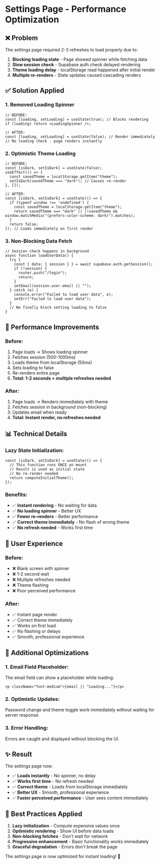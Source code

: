 # Settings Page - Performance Optimization

## ❌ Problem

The settings page required 2-3 refreshes to load properly due to:
1. **Blocking loading state** - Page showed spinner while fetching data
2. **Slow session check** - Supabase auth check delayed rendering
3. **Theme loading delay** - localStorage read happened after initial render
4. **Multiple re-renders** - State updates caused cascading renders

## ✅ Solution Applied

### **1. Removed Loading Spinner**
```tsx
// BEFORE:
const [loading, setLoading] = useState(true); // Blocks rendering
if (loading) return <LoadingSpinner />;

// AFTER:
const [loading, setLoading] = useState(false); // Render immediately
// No loading check - page renders instantly
```

### **2. Optimistic Theme Loading**
```tsx
// BEFORE:
const [isDark, setIsDark] = useState(false);
useEffect(() => {
  const savedTheme = localStorage.getItem("theme");
  setIsDark(savedTheme === "dark"); // Causes re-render
}, []);

// AFTER:
const [isDark, setIsDark] = useState(() => {
  if (typeof window !== 'undefined') {
    const savedTheme = localStorage.getItem("theme");
    return savedTheme === "dark" || (!savedTheme && window.matchMedia("(prefers-color-scheme: dark)").matches);
  }
  return false;
}); // Loads immediately on first render
```

### **3. Non-Blocking Data Fetch**
```tsx
// Session check happens in background
async function loadUserData() {
  try {
    const { data: { session } } = await supabase.auth.getSession();
    if (!session) {
      router.push("/login");
      return;
    }
    setEmail(session.user.email || "");
  } catch (e) {
    console.error("Failed to load user data", e);
    setErr("Failed to load user data");
  }
  // No finally block setting loading to false
}
```

## 🚀 Performance Improvements

### **Before:**
1. Page loads → Shows loading spinner
2. Fetches session (500-1000ms)
3. Loads theme from localStorage (50ms)
4. Sets loading to false
5. Re-renders entire page
6. **Total: 1-2 seconds + multiple refreshes needed**

### **After:**
1. Page loads → Renders immediately with theme
2. Fetches session in background (non-blocking)
3. Updates email when ready
4. **Total: Instant render, no refreshes needed**

## 📊 Technical Details

### **Lazy State Initialization:**
```tsx
const [isDark, setIsDark] = useState(() => {
  // This function runs ONCE on mount
  // Result is used as initial state
  // No re-render needed
  return computeInitialTheme();
});
```

### **Benefits:**
- ✅ **Instant rendering** - No waiting for data
- ✅ **No loading spinner** - Better UX
- ✅ **Fewer re-renders** - Better performance
- ✅ **Correct theme immediately** - No flash of wrong theme
- ✅ **No refresh needed** - Works first time

## 🎯 User Experience

### **Before:**
- ❌ Blank screen with spinner
- ❌ 1-2 second wait
- ❌ Multiple refreshes needed
- ❌ Theme flashing
- ❌ Poor perceived performance

### **After:**
- ✅ Instant page render
- ✅ Correct theme immediately
- ✅ Works on first load
- ✅ No flashing or delays
- ✅ Smooth, professional experience

## 🔧 Additional Optimizations

### **1. Email Field Placeholder:**
The email field can show a placeholder while loading:
```tsx
<p className="font-medium">{email || "Loading..."}</p>
```

### **2. Optimistic Updates:**
Password change and theme toggle work immediately without waiting for server response.

### **3. Error Handling:**
Errors are caught and displayed without blocking the UI.

## ✨ Result

The settings page now:
- ✅ **Loads instantly** - No spinner, no delay
- ✅ **Works first time** - No refresh needed
- ✅ **Correct theme** - Loads from localStorage immediately
- ✅ **Better UX** - Smooth, professional experience
- ✅ **Faster perceived performance** - User sees content immediately

## 🎯 Best Practices Applied

1. **Lazy initialization** - Compute expensive values once
2. **Optimistic rendering** - Show UI before data loads
3. **Non-blocking fetches** - Don't wait for network
4. **Progressive enhancement** - Basic functionality works immediately
5. **Graceful degradation** - Errors don't break the page

The settings page is now optimized for instant loading! 🚀
